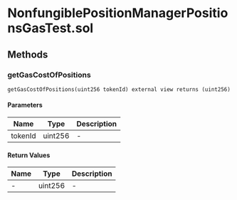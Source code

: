 
# NonfungiblePositionManagerPositionsGasTest.sol

    

    
## Methods
### getGasCostOfPositions
```solidity
getGasCostOfPositions(uint256 tokenId) external view returns (uint256)
```

            

            
#### Parameters

| Name | Type | Description |
|---|---|---|
| tokenId | uint256 | - |

#### Return Values

| Name | Type | Description |
|---|---|---|
| - | uint256 | - |



